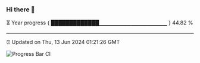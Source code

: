 ### Hi there 👋

⏳ Year progress { █████████████▁▁▁▁▁▁▁▁▁▁▁▁▁▁▁▁▁ } 44.82 %

---

⏰ Updated on Thu, 13 Jun 2024 01:21:26 GMT

![Progress Bar CI](https://github.com/ZhaoGui/ZhaoGui/workflows/Progress%20Bar%20CI/badge.svg)

